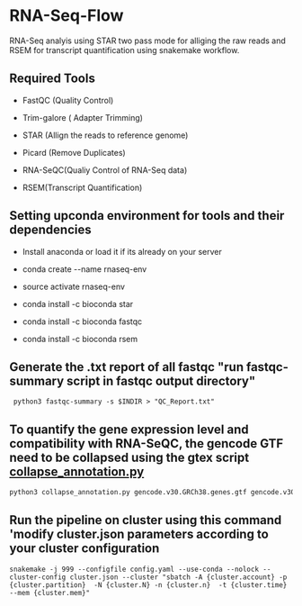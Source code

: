 # RNA-Seq-Flow

RNA-Seq analyis using STAR two pass mode for alliging the raw reads and RSEM for transcript quantification using snakemake workflow. 

## Required Tools  

 * FastQC (Quality Control) 

 * Trim-galore ( Adapter Trimming)

 * STAR (Allign the reads to reference genome) 

 * Picard (Remove Duplicates)

 * RNA-SeQC(Qualiy Control of RNA-Seq data)

 * RSEM(Transcript Quantification)


## Setting upconda environment for tools and their dependencies 

* Install anaconda or load it if its already on your server

* conda create --name rnaseq-env

* source activate rnaseq-env

* conda install -c bioconda star

* conda install -c bioconda fastqc

* conda install -c bioconda rsem


## Generate the .txt report of all fastqc "run fastqc-summary script in fastqc output directory" 
```
 python3 fastqc-summary -s $INDIR > "QC_Report.txt"
```

## To quantify the gene expression level and compatibility with RNA-SeQC, the gencode GTF need to be collapsed using the gtex script [collapse_annotation.py](https://github.com/broadinstitute/gtex-pipeline/blob/master/gene_model/collapse_annotation.py)
```python
python3 collapse_annotation.py gencode.v30.GRCh38.genes.gtf gencode.v30.GRCh38.genes.gtf
```
## Run the pipeline on cluster using this command 'modify cluster.json  parameters according to your cluster configuration 
```
snakemake -j 999 --configfile config.yaml --use-conda --nolock --cluster-config cluster.json --cluster "sbatch -A {cluster.account} -p {cluster.partition}  -N {cluster.N} -n {cluster.n}  -t {cluster.time} --mem {cluster.mem}"
```